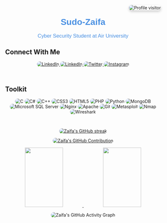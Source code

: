 <a href="https://komarev.com/ghpvc/?username=sudo-zaifa">
  <img align="right" src="https://komarev.com/ghpvc/?username=sudo-zaifa&label=Visitors&color=0e75b6&style=plastic" alt="Profile visitor" style="border-radius: 8px; box-shadow: 0 4px 8px rgba(0, 0, 0, 0.2);"/>
</a>

<h1 align="center" style="font-family: 'Arial', sans-serif; color: #4a90e2;">Sudo-Zaifa</h1>
<p align="center" style="font-family: 'Arial', sans-serif; color: #4a90e2; font-size: 1.2em;">Cyber Security Student at Air University</p>

<!-- <h3 align="center" style="font-family: 'Arial', sans-serif; color: #9b59b6;">Cyber Security Enthusiast</h3> -->
<!-- <p align="center" style="font-family: 'Arial', sans-serif; font-size: 1.1em; color: #888;">Exploring the world of Cybersecurity and technology</p> -->

## Connect With Me

<p align="center">
  <a href="https://sudo-zaifa.netlify.app/" target="_blank">
  <img src="https://img.shields.io/badge/website-0077B5?style=for-the-badge&logo=website&logoColor=white" alt="LinkedIn" style="border-radius: 16px;"/>
 </a>
 <a href="https://www.linkedin.com/in/muhammad-huzaifa-cys" target="_blank">
  <img src="https://img.shields.io/badge/LinkedIn-0077B5?style=for-the-badge&logo=linkedin&logoColor=white" alt="LinkedIn" style="border-radius: 16px;"/>
 </a>
 <a href="https://twitter.com/" target="_blank">
  <img src="https://img.shields.io/badge/Twitter-1DA1F2?style=for-the-badge&logo=twitter&logoColor=white" alt="Twitter" style="border-radius: 16px;"/>
 </a>
 <a href="https://www.instagram.com/huzaifa.hz_/" target="_blank">
  <img src="https://img.shields.io/badge/Instagram-fe4164?style=for-the-badge&logo=instagram&logoColor=white" alt="Instagram" style="border-radius: 16px;"/>
 </a>
</p>
<br />

## Toolkit
<p align="center"> 
  <img src="https://img.shields.io/badge/C-00599C?style=for-the-badge&logo=c&logoColor=white" alt="C" style="border-radius: 12px;"/> 
  <img src="https://img.shields.io/badge/C%23-239120?style=for-the-badge&logo=csharp&logoColor=white" alt="C#" style="border-radius: 12px;"/> 
  <img src="https://img.shields.io/badge/C++-00599C?style=for-the-badge&logo=c%2B%2B&logoColor=white" alt="C++" style="border-radius: 12px;"/> 
  <img src="https://img.shields.io/badge/CSS3-1572B6?style=for-the-badge&logo=css3&logoColor=white" alt="CSS3" style="border-radius: 12px;"/> 
  <img src="https://img.shields.io/badge/HTML5-E34F26?style=for-the-badge&logo=html5&logoColor=white" alt="HTML5" style="border-radius: 12px;"/> 
  <img src="https://img.shields.io/badge/PHP-777BB4?style=for-the-badge&logo=php&logoColor=white" alt="PHP" style="border-radius: 12px;"/> 
  <img src="https://img.shields.io/badge/Python-3670A0?style=for-the-badge&logo=python&logoColor=ffdd54" alt="Python" style="border-radius: 12px;"/> 
  <img src="https://img.shields.io/badge/MongoDB-4EA94B?style=for-the-badge&logo=mongodb&logoColor=white" alt="MongoDB" style="border-radius: 12px;"/> 
  <img src="https://img.shields.io/badge/Microsoft_SQL_Server-CC2927?style=for-the-badge&logo=microsoft%20sql%20server&logoColor=white" alt="Microsoft SQL Server" style="border-radius: 12px;"/> 
  <img src="https://img.shields.io/badge/Nginx-009639?style=for-the-badge&logo=nginx&logoColor=white" alt="Nginx" style="border-radius: 12px;"/> 
  <img src="https://img.shields.io/badge/Apache-D42029?style=for-the-badge&logo=apache&logoColor=white" alt="Apache" style="border-radius: 12px;"/> 
  <img src="https://img.shields.io/badge/Git-F05032?style=for-the-badge&logo=git&logoColor=white" alt="Git" style="border-radius: 12px;"/> 
  <img src="https://img.shields.io/badge/Metasploit-3776AB?style=for-the-badge&logo=metasploit&logoColor=white" alt="Metasploit" style="border-radius: 12px;"/> 
  <img src="https://img.shields.io/badge/Nmap-4E94E6?style=for-the-badge&logo=nmap&logoColor=white" alt="Nmap" style="border-radius: 12px;"/> 
  <img src="https://img.shields.io/badge/Wireshark-1679A7?style=for-the-badge&logo=wireshark&logoColor=white" alt="Wireshark" style="border-radius: 12px;"/> 
</p>
<br />

<!-- 
## Top Open Source -
[![Society-Complaint-Management-system](https://github-readme-stats.vercel.app/api/pin/?username=sudo-zaifa&repo=anime-search-engine&border_color=7F3FBF&bg_color=0D1117&title_color=C9D1D9&text_color=8B949E&icon_color=7F3FBF)](https://github.com/sudo-zaifa/)
-->
 
<p align="center">
  <a href="https://github.com/sudo-zaifa">
    <img src="https://github-readme-streak-stats.herokuapp.com/?user=sudo-zaifa&theme=radical&border=7F3FBF&background=0D1117" alt="Zaifa's GitHub streak" style="border-radius: 12px;"/>
  </a>
</p>

<p align="center">
  <a href="https://github.com/sudo-zaifa">
    <img src="https://github-profile-summary-cards.vercel.app/api/cards/profile-details?username=sudo-zaifa&theme=radical" alt="Zaifa's GitHub Contribution" style="border-radius: 12px;"/>
  </a>
</p>

<p align="center">
  <a href="https://github.com/sudo-zaifa">
    <img src="https://denvercoder1-github-readme-stats.vercel.app/api?username=sudo-zaifa&show_icons=true&count_private=true&theme=react&border_color=7F3FBF&bg_color=0D1117&title_color=F85D7F&icon_color=F8D866" height="192px" width="49.5%" style="border-radius: 12px;"/>
    <img src="https://denvercoder1-github-readme-stats.vercel.app/api/top-langs/?username=sudo-zaifa&langs_count=8&layout=compact&theme=react&border_color=7F3FBF&bg_color=0D1117&title_color=F85D7F&icon_color=F8D866" height="192px" width="49.5%" style="border-radius: 12px;"/>
  </a>
</p>

<p align="center">
  <img src="https://github-readme-activity-graph.vercel.app/graph?username=sudo-zaifa&custom_title=Zaifa's%20GitHub%20Activity%20Graph&bg_color=0D1117&color=7F3FBF&line=7F3FBF&point=7F3FBF&area_color=FFFFFF&title_color=FFFFFF&area=true" alt="Zaifa's GitHub Activity Graph" style="border-radius: 12px;"/>
</p>
